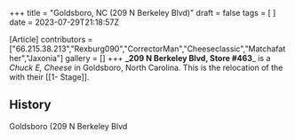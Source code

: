 +++
title = "Goldsboro, NC (209 N Berkeley Blvd)"
draft = false
tags = [ ]
date = 2023-07-29T21:18:57Z

[Article]
contributors = ["66.215.38.213","Rexburg090","CorrectorMan","Cheeseclassic","Matchafather","Jaxonia"]
gallery = []
+++
**_209 N Berkeley Blvd, Store #463**_ is a _Chuck E, Cheese_ in Goldsboro, North Carolina.
This is the relocation of the  with their [[1-
Stage]].


## History ##
Goldsboro (209 N Berkeley Blvd